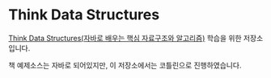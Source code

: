 # Think Data Structures

[Think Data Structures(자바로 배우는 핵심 자료구조와 알고리즘)](https://www.oreilly.com/library/view/think-data-structures/9781491972373/) 학습을 위한 저장소입니다.

책 예제소스는 자바로 되어있지만, 이 저장소에서는 코틀린으로 진행하였습니다. 